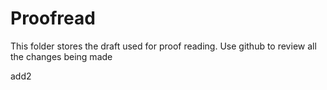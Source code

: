 # Proofread

This folder stores the draft used for proof reading. Use github to review all the changes being made

add2